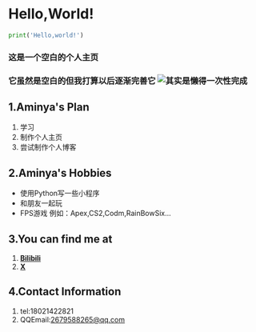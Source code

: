 # **Hello,World!**
```python
print('Hello,world!')
```
### 这是一个空白的个人主页
### 它虽然是空白的但我打算以后逐渐完善它          ![其实是懒得一次性完成](https://i2.hdslb.com/bfs/face/e0edeabd3db870247f770caa3d3301ef6ac8dbe7.jpg@150w_150h.jpg)
## **1.Aminya's Plan**
1. 学习
2. 制作个人主页
3. 尝试制作个人博客
## **2.Aminya's Hobbies**
- 使用Python写一些小程序
- 和朋友一起玩
- FPS游戏 例如：Apex,CS2,Codm,RainBowSix...
## **3.You can find me at**
1. **[Bilibili](https://space.bilibili.com/1331353550)**
2. **[X](https://x.com/___Aminya___)**
## **4.Contact Information**
1. tel:18021422821
2. QQEmail:2679588265@qq.com
